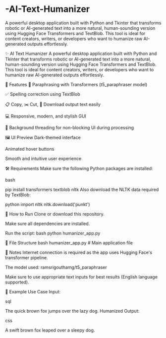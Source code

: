 # -AI-Text-Humanizer
A powerful desktop application built with Python and Tkinter that transforms robotic or AI-generated text into a more natural, human-sounding version using Hugging Face Transformers and TextBlob. This tool is ideal for content creators, writers, or developers who want to humanize raw AI-generated outputs effortlessly.



✨ AI Text Humanizer
A powerful desktop application built with Python and Tkinter that transforms robotic or AI-generated text into a more natural, human-sounding version using Hugging Face Transformers and TextBlob. This tool is ideal for content creators, writers, or developers who want to humanize raw AI-generated outputs effortlessly.

🧠 Features
🔁 Paraphrasing with Transformers (t5_paraphraser model)

✅ Spelling correction using TextBlob

📋 Copy, ✂️ Cut, 💾 Download output text easily

💻 Responsive, modern, and stylish GUI

🧵 Background threading for non-blocking UI during processing

🖼️ UI Preview
Dark-themed interface

Animated hover buttons

Smooth and intuitive user experience

🛠️ Requirements
Make sure the following Python packages are installed:

bash

pip install transformers textblob nltk
Also download the NLTK data required by TextBlob:

python
import nltk
nltk.download('punkt')

🚀 How to Run
Clone or download this repository.

Make sure all dependencies are installed.

Run the script:
bash
python humanizer_app.py

📁 File Structure
bash
humanizer_app.py  # Main application file

📌 Notes
Internet connection is required as the app uses Hugging Face's transformer pipeline.

The model used: ramsrigouthamg/t5_paraphraser

Make sure to use appropriate text inputs for best results (English language supported).

📸 Example Use Case
Input:

sql

The quick brown fox jumps over the lazy dog.
Humanized Output:

css

A swift brown fox leaped over a sleepy dog.
